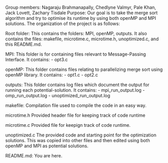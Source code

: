 Group members: Nagaraju Brahmanapally, Chedlyne Valmyr, Pale Khan, Jack Lovett, Zachary Tisdale
Purpose: Our goal is to take the merge sort algorithm and try to optimise its runtime by using both openMP and MPI solutions. 
The organization of the project is as follows:


Root folder:
    This contains the folders: MPI, openMP, outputs. It also contains the files: makefile, microtime.c, microtime.h, unoptimized.c, and this README.md. 


MPI:
    This folder is for containing files relevant to Message-Passing Interface. It contains:
      - opt3.c


openMP:
    This folder contains files relating to parallelizing merge sort using openMP library. It contains:
      - opt1.c
      - opt2.c


outputs:
    This folder contains log files which document the output for running each potential-solution. It contains:
      - mpi_run_output.log
      - omp_run_output.log
      - unoptimized_run_output.log


makefile:
    Compilation file used to compile the code in an easy way.


microtime.h
    Provided header file for keeping track of code runtime


microtime.c
    Provided file for keepign track of code runtime.


unoptimized.c
    The provided code and starting point for the optimization solutions. This was copied into other files and then edited using both openMP and MPI as potential solutions.


README.md:
    You are here.